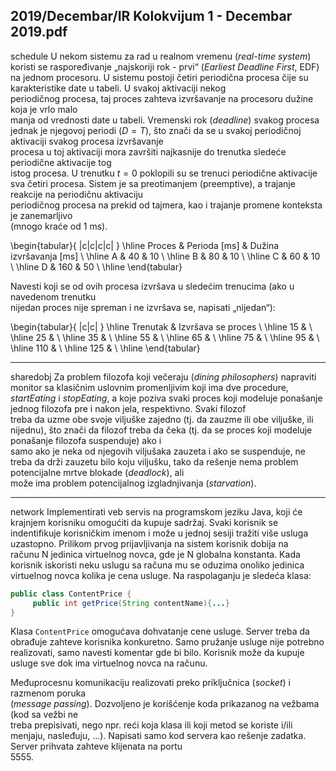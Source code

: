 2019/Decembar/IR Kolokvijum 1 - Decembar 2019.pdf
--------------------------------------------------------------------------------
schedule
U  nekom  sistemu  za  rad  u  realnom  vremenu  (*real-time system*)  koristi  se  raspoređivanje 
„najskoriji rok - prvi“ (*Earliest Deadline First*, EDF) na jednom procesoru. U sistemu postoji 
četiri  periodična  procesa  čije  su  karakteristike  date  u  tabeli.  U  svakoj  aktivaciji  nekog  
periodičnog  procesa,  taj  proces  zahteva  izvršavanje  na  procesoru  dužine  koja  je  vrlo  malo  
manja od vrednosti date u tabeli. Vremenski rok (*deadline*) svakog procesa jednak je njegovoj 
periodi  ($D = T$),  što  znači  da  se  u  svakoj  periodičnoj  aktivaciji  svakog  procesa  izvršavanje  
procesa u toj aktivaciji mora završiti najkasnije do trenutka sledeće periodične  aktivacije  tog  
istog procesa. U trenutku $t = 0$ poklopili su se trenuci periodične aktivacije sva četiri procesa. 
Sistem   je   sa   preotimanjem   (preemptive),   a   trajanje   reakcije   na   periodičnu   aktivaciju   
periodičnog  procesa  na  prekid  od  tajmera,  kao  i  trajanje  promene  konteksta  je  zanemarljivo  
(mnogo kraće od 1 ms). 

\begin{tabular}{ |c|c|c|c| }
\hline
Proces & Perioda [ms] & Dužina izvršavanja [ms] \\
\hline
A & 40 & 10 \\
\hline
B & 80 & 10 \\
\hline
C & 60 & 10 \\
\hline
D & 160 & 50 \\
\hline
\end{tabular}

Navesti  koji  se  od  ovih  procesa  izvršava  u  sledećim  trenucima  (ako  u  navedenom  trenutku  
nijedan proces nije spreman i ne izvršava se, napisati „nijedan“): 

\begin{tabular}{ |c|c| }
\hline
Trenutak & Izvršava se proces \\
\hline
15 & \\
\hline
25 & \\
\hline
35 & \\
\hline
55 & \\
\hline
65 & \\
\hline
75 & \\
\hline
95 & \\
\hline
110 & \\
\hline
125 & \\
\hline
\end{tabular}

--------------------------------------------------------------------------------
sharedobj
Za  problem  filozofa  koji  večeraju  (*dining philosophers*)  napraviti  monitor  sa  klasičnim 
uslovnim promenljivim koji ima dve procedure, *startEating* i *stopEating*, a koje poziva svaki 
proces  koji  modeluje  ponašanje  jednog  filozofa  pre  i  nakon  jela,  respektivno.  Svaki  filozof  
treba da uzme obe svoje viljuške zajedno (tj. da zauzme ili obe viljuške, ili nijednu), što znači 
da  filozof  treba  da  čeka  (tj.  da  se  proces  koji  modeluje  ponašanje  filozofa  suspenduje)  ako  i  
samo ako je neka od njegovih viljušaka zauzeta i ako se suspenduje, ne treba da drži zauzetu 
bilo  koju  viljušku,  tako  da  rešenje  nema  problem  potencijalne  mrtve  blokade  (*deadlock*),  ali  
može ima problem potencijalnog izgladnjivanja (*starvation*). 

--------------------------------------------------------------------------------
network
Implementirati veb servis na programskom jeziku Java, koji će krajnjem korisniku omogućiti 
da kupuje sadržaj. Svaki korisnik se indentifikuje korisničkim imenom i može u jednoj sesiji 
tražiti  više  usluga  uzastopno.  Prilikom  prvog  prijavljivanja  na  sistem  korisnik  dobija  na  
računu N jedinica virtuelnog novca, gde je N globalna konstanta. Kada korisnik iskoristi neku 
uslugu sa računa mu se oduzima onoliko jedinica virtuelnog novca kolika je cena usluge. Na 
raspolaganju je sledeća klasa: 
```java
public class ContentPrice { 
     public int getPrice(String contentName){...} 
}
```
Klasa `ContentPrice` omogućava dohvatanje cene usluge. Server treba da obrađuje zahteve 
korisnika konkuretno. Samo pružanje usluge nije potrebno realizovati, samo navesti komentar 
gde bi bilo. Korisnik može da kupuje usluge sve dok ima virtuelnog novca na računu.

Međuprocesnu  komunikaciju  realizovati  preko  priključnica  (*socket*)  i  razmenom  poruka  
(*message passing*).  Dozvoljeno  je  korišćenje  koda  prikazanog  na  vežbama  (kod  sa  vežbi  ne  
treba prepisivati, nego npr. reći koja klasa ili koji metod se koriste i/ili menjaju, nasleđuju, ...). 
Napisati  samo  kod  servera  kao  rešenje  zadatka.  Server  prihvata  zahteve  klijenata  na  portu  
5555.
